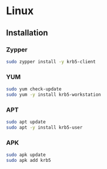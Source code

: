 # Linux

## Installation

### Zypper

```sh
sudo zypper install -y krb5-client
```

### YUM

```sh
sudo yum check-update
sudo yum -y install krb5-workstation
```

### APT

```sh
sudo apt update
sudo apt -y install krb5-user
```

### APK

```sh
sudo apk update
sudo apk add krb5
```
